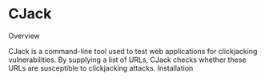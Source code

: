 # CJack

Overview

CJack is a command-line tool used to test web applications for clickjacking vulnerabilities. By supplying a list of URLs, CJack checks whether these URLs are susceptible to clickjacking attacks.
Installation
